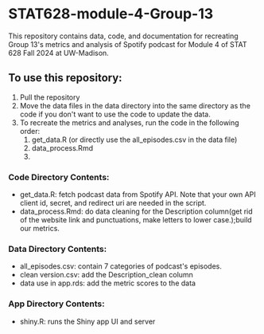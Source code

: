 # STAT628-module-4-Group-13
This repository contains data, code, and documentation for recreating Group 13's metrics and analysis of Spotify podcast for Module 4 of STAT 628 Fall 2024 at UW-Madison.

## To use this repository:
1. Pull the repository
2. Move the data files in the data directory into the same directory as the code if you don't want to use the code to update the data.
3. To recreate the metrics and analyses, run the code in the following order:
    1. get_data.R (or directly use the all_episodes.csv in the data file)
    2. data_process.Rmd
    3. 

### Code Directory Contents:
- get_data.R: fetch podcast data from Spotify API. Note that your own API client id, secret, and redirect uri are needed in the script.
- data_process.Rmd: do data cleaning for the Description column(get rid of the website link and punctuations, make letters to lower case.);build our metrics.

### Data Directory Contents: 
- all_episodes.csv: contain 7 categories of podcast's episodes.
- clean version.csv: add the Description_clean column
- data use in app.rds: add the metric scores to the data

### App Directory Contents:
- shiny.R: runs the Shiny app UI and server
